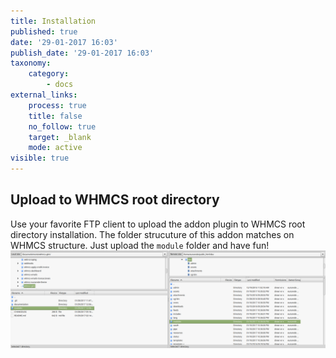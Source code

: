 ```yaml
---
title: Installation
published: true
date: '29-01-2017 16:03'
publish_date: '29-01-2017 16:03'
taxonomy:
    category:
        - docs
external_links:
    process: true
    title: false
    no_follow: true
    target: _blank
    mode: active
visible: true
---
```


## Upload to WHMCS root directory

Use your favorite FTP client to upload the addon plugin to WHMCS root directory installation. The folder strucuture of this addon matches on WHMCS structure. Just upload the ```module``` folder and have fun!
![](Screenshot%20from%202017-01-29%2016-40-09.png)
